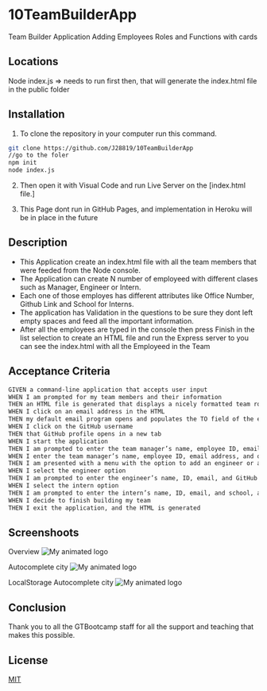 # 10TeamBuilderApp
Team Builder Application Adding Employees Roles and Functions with cards


## Locations 

Node index.js => needs to run first then, that will generate the index.html file in the public folder

## Installation

1. To clone the repository in your computer run this command.

```bash
git clone https://github.com/J28819/10TeamBuilderApp
//go to the foler
npm init
node index.js

```

2. Then open it with Visual Code and run Live Server on the [index.html file.]

3. This Page dont run in GitHub Pages, and implementation in Heroku will be in place in the future


## Description

- This Application create an index.html file with all the team members that were feeded from the Node console. 
- The Application can create N number of employeed with different clases such as Manager, Engineer or Intern.
- Each one of those employes has different attributes like Office Number, Github Link and School for Interns.
- The application has Validation in the questions to be sure they dont left empty spaces and feed all the important information.
- After all the employees are typed in the console then press Finish in the list selection to create an HTML file and run the Express server to you can see the index.html with all the Employeed in the Team



## Acceptance Criteria

```md
GIVEN a command-line application that accepts user input
WHEN I am prompted for my team members and their information
THEN an HTML file is generated that displays a nicely formatted team roster based on user input
WHEN I click on an email address in the HTML
THEN my default email program opens and populates the TO field of the email with the address
WHEN I click on the GitHub username
THEN that GitHub profile opens in a new tab
WHEN I start the application
THEN I am prompted to enter the team manager’s name, employee ID, email address, and office number
WHEN I enter the team manager’s name, employee ID, email address, and office number
THEN I am presented with a menu with the option to add an engineer or an intern or to finish building my team
WHEN I select the engineer option
THEN I am prompted to enter the engineer’s name, ID, email, and GitHub username, and I am taken back to the menu
WHEN I select the intern option
THEN I am prompted to enter the intern’s name, ID, email, and school, and I am taken back to the menu
WHEN I decide to finish building my team
THEN I exit the application, and the HTML is generated
```


## Screenshoots
Overview
![My animated logo](./assets/readmepics/overview.png)

Autocomplete city
![My animated logo](./assets/readmepics/overview2.png)

LocalStorage
Autocomplete city
![My animated logo](./assets/readmepics/overview3.png)


## Conclusion 

 Thank you to all the GTBootcamp staff for all the support and teaching that makes this possible.


## License
[MIT](https://choosealicense.com/licenses/mit/)


